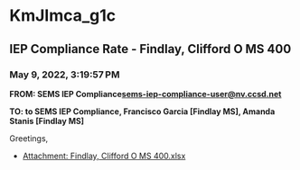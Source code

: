 # KmJImca_g1c
## IEP Compliance Rate - Findlay, Clifford O MS 400
### May 9, 2022, 3:19:57 PM
**FROM: SEMS IEP Compliance<sems-iep-compliance-user@nv.ccsd.net>**

**TO: to SEMS IEP Compliance, Francisco Garcia [Findlay MS], Amanda Stanis [Findlay MS]**


Greetings,  





* [Attachment: Findlay, Clifford O MS 400.xlsx](KmJImca_g1c-attachment-1.xlsx)
